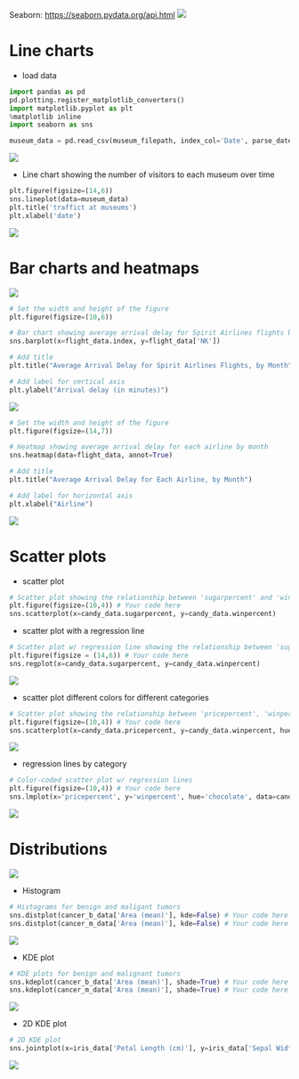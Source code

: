 Seaborn: https://seaborn.pydata.org/api.html
![](2020-01-16-14-01-11.png)
# Line charts
- load data
```python
import pandas as pd
pd.plotting.register_matplotlib_converters()
import matplotlib.pyplot as plt
%matplotlib inline
import seaborn as sns

museum_data = pd.read_csv(museum_filepath, index_col='Date', parse_dates=True)
```
![](2020-01-08-13-07-09.png)

- Line chart showing the number of visitors to each museum over time
```python
plt.figure(figsize=(14,6)) 
sns.lineplot(data=museum_data)
plt.title('traffict at museums')
plt.xlabel('date')
```
![](2020-01-08-13-08-09.png)

# Bar charts and heatmaps
![](2020-01-13-10-44-16.png)
```python
# Set the width and height of the figure
plt.figure(figsize=(10,6))

# Bar chart showing average arrival delay for Spirit Airlines flights by month
sns.barplot(x=flight_data.index, y=flight_data['NK'])

# Add title
plt.title("Average Arrival Delay for Spirit Airlines Flights, by Month")

# Add label for vertical axis
plt.ylabel("Arrival delay (in minutes)")
```
![](2020-01-13-10-45-05.png)

```python
# Set the width and height of the figure
plt.figure(figsize=(14,7))

# Heatmap showing average arrival delay for each airline by month
sns.heatmap(data=flight_data, annot=True)

# Add title
plt.title("Average Arrival Delay for Each Airline, by Month")

# Add label for horizontal axis
plt.xlabel("Airline")
```
![](2020-01-13-10-46-27.png)

# Scatter plots
- scatter plot
```python
# Scatter plot showing the relationship between 'sugarpercent' and 'winpercent'
plt.figure(figsize=(10,4)) # Your code here
sns.scatterplot(x=candy_data.sugarpercent, y=candy_data.winpercent)
```
- scatter plot with a regression line
```python
# Scatter plot w/ regression line showing the relationship between 'sugarpercent' and 'winpercent'
plt.figure(figsize = (14,6)) # Your code here
sns.regplot(x=candy_data.sugarpercent, y=candy_data.winpercent)
```
![](2020-01-13-16-53-50.png)

- scatter plot different colors for different categories
```python
# Scatter plot showing the relationship between 'pricepercent', 'winpercent', and 'chocolate'
plt.figure(figsize=(10,4)) # Your code here
sns.scatterplot(x=candy_data.pricepercent, y=candy_data.winpercent, hue=candy_data.chocolate)
```
![](2020-01-13-16-55-21.png)

- regression lines by category
```python
# Color-coded scatter plot w/ regression lines
plt.figure(figsize=(10,4)) # Your code here
sns.lmplot(x='pricepercent', y='winpercent', hue='chocolate', data=candy_data)
```
![](2020-01-13-16-56-38.png)

# Distributions
![](2020-01-16-12-22-49.png)
- Histogram
```python
# Histograms for benign and maligant tumors
sns.distplot(cancer_b_data['Area (mean)'], kde=False) # Your code here (benign tumors)
sns.distplot(cancer_m_data['Area (mean)'], kde=False) # Your code here (malignant tumors)
```
![](2020-01-16-12-24-05.png)

- KDE plot
```python
# KDE plots for benign and malignant tumors
sns.kdeplot(cancer_b_data['Area (mean)'], shade=True) # Your code here (benign tumors)
sns.kdeplot(cancer_m_data['Area (mean)'], shade=True) # Your code here (malignant tumors)
```
![](2020-01-16-12-24-57.png)

- 2D KDE plot
```python
# 2D KDE plot
sns.jointplot(x=iris_data['Petal Length (cm)'], y=iris_data['Sepal Width (cm)'], kind="kde")
```
![](2020-01-16-12-26-40.png)